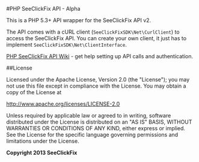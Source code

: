 #PHP SeeClickFix API - Alpha

This is a PHP 5.3+ API wrapper for the SeeClickFix API v2.

The API comes with a cURL client (`SeeClickFixSDK\Net\CurlClient`) to access the SeeClickFix API.  You can create your own client, it just has to implement `SeeClickFixSDK\Net\ClientInterface`.

[PHP SeeClickFix API Wiki](https://github.com/SeeClickFix/seeclickfix-php-sdk/wiki) - get help setting up API calls and authentication.


##License

Licensed under the Apache License, Version 2.0 (the "License"); you may not use this file except in compliance with the License. You may obtain a copy of the License at

http://www.apache.org/licenses/LICENSE-2.0

Unless required by applicable law or agreed to in writing, software distributed under the License is distributed on an "AS IS" BASIS, WITHOUT WARRANTIES OR CONDITIONS OF ANY KIND, either express or implied. See the License for the specific language governing permissions and limitations under the License.

**Copyright 2013 SeeClickFix**
